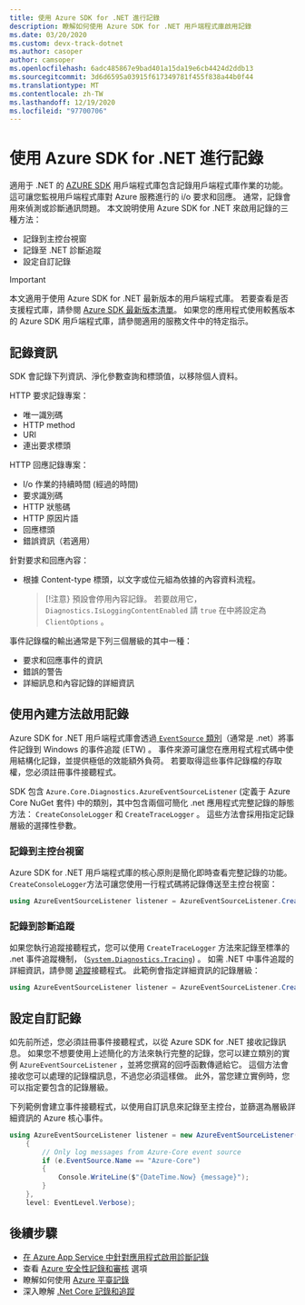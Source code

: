 ```yaml
---
title: 使用 Azure SDK for .NET 進行記錄
description: 瞭解如何使用 Azure SDK for .NET 用戶端程式庫啟用記錄
ms.date: 03/20/2020
ms.custom: devx-track-dotnet
ms.author: casoper
author: camsoper
ms.openlocfilehash: 6adc485867e9bad401a15da19e6cb4424d2ddb13
ms.sourcegitcommit: 3d6d6595a03915f617349781f455f838a44b0f44
ms.translationtype: MT
ms.contentlocale: zh-TW
ms.lasthandoff: 12/19/2020
ms.locfileid: "97700706"
---
```

# <a name="logging-with-the-azure-sdk-for-net"></a>使用 Azure SDK for .NET 進行記錄

適用于 .NET 的 [AZURE SDK](https://azure.microsoft.com/downloads/) 用戶端程式庫包含記錄用戶端程式庫作業的功能。 這可讓您監視用戶端程式庫對 Azure 服務進行的 i/o 要求和回應。 通常，記錄會用來偵測或診斷通訊問題。 本文說明使用 Azure SDK for .NET 來啟用記錄的三種方法：

- 記錄到主控台視窗
- 記錄至 .NET 診斷追蹤
- 設定自訂記錄

> [!IMPORTANT]
> 本文適用于使用 Azure SDK for .NET 最新版本的用戶端程式庫。 若要查看是否支援程式庫，請參閱 [Azure SDK 最新版本清單](https://azure.github.io/azure-sdk/releases/latest/index.html)。 如果您的應用程式使用較舊版本的 Azure SDK 用戶端程式庫，請參閱適用的服務文件中的特定指示。

## <a name="log-information"></a>記錄資訊

SDK 會記錄下列資訊、淨化參數查詢和標頭值，以移除個人資料。

HTTP 要求記錄專案：

- 唯一識別碼
- HTTP method
- URI
- 連出要求標頭

HTTP 回應記錄專案：

- I/o 作業的持續時間 (經過的時間) 
- 要求識別碼
- HTTP 狀態碼
- HTTP 原因片語
- 回應標頭
- 錯誤資訊（若適用）

針對要求和回應內容：

- 根據 Content-type 標頭，以文字或位元組為依據的內容資料流程。
     > [!注意} 預設會停用內容記錄。 若要啟用它， `Diagnostics.IsLoggingContentEnabled` 請 `true` 在中將設定為 `ClientOptions` 。

事件記錄檔的輸出通常是下列三個層級的其中一種：

- 要求和回應事件的資訊
- 錯誤的警告
- 詳細訊息和內容記錄的詳細資訊

## <a name="enable-logging-with-built-in-methods"></a>使用內建方法啟用記錄

Azure SDK for .NET 用戶端程式庫會透過[ `EventSource` 類別](/dotnet/api/system.diagnostics.tracing.eventsource)（通常是 .net）將事件記錄到 Windows 的事件追蹤 (ETW) 。 事件來源可讓您在應用程式程式碼中使用結構化記錄，並提供極低的效能額外負荷。 若要取得這些事件記錄檔的存取權，您必須註冊事件接聽程式。

SDK 包含 `Azure.Core.Diagnostics.AzureEventSourceListener` (定義于 Azure Core NuGet 套件) 中的類別，其中包含兩個可簡化 .net 應用程式完整記錄的靜態方法： `CreateConsoleLogger` 和 `CreateTraceLogger` 。 這些方法會採用指定記錄層級的選擇性參數。

### <a name="log-to-the-console-window"></a>記錄到主控台視窗

Azure SDK for .NET 用戶端程式庫的核心原則是簡化即時查看完整記錄的功能。 `CreateConsoleLogger`方法可讓您使用一行程式碼將記錄傳送至主控台視窗：

```csharp
using AzureEventSourceListener listener = AzureEventSourceListener.CreateConsoleLogger();
```

### <a name="log-to-diagnostic-traces"></a>記錄到診斷追蹤

如果您執行追蹤接聽程式，您可以使用 `CreateTraceLogger` 方法來記錄至標準的 .net 事件追蹤機制， ([`System.Diagnostics.Tracing`](/dotnet/api/system.diagnostics.tracing)) 。 如需 .NET 中事件追蹤的詳細資訊，請參閱 [追蹤](../framework/debug-trace-profile/trace-listeners.md)接聽程式。 此範例會指定詳細資訊的記錄層級：

```csharp
using AzureEventSourceListener listener = AzureEventSourceListener.CreateTraceLogger(EventLevel.Verbose);
```

## <a name="configure-custom-logging"></a>設定自訂記錄

如先前所述，您必須註冊事件接聽程式，以從 Azure SDK for .NET 接收記錄訊息。 如果您不想要使用上述簡化的方法來執行完整的記錄，您可以建立類別的實例 `AzureEventSourceListener` ，並將您撰寫的回呼函數傳遞給它。 這個方法會接收您可以處理的記錄檔訊息，不過您必須這樣做。 此外，當您建立實例時，您可以指定要包含的記錄層級。

下列範例會建立事件接聽程式，以使用自訂訊息來記錄至主控台，並篩選為層級詳細資訊的 Azure 核心事件。

```csharp
using AzureEventSourceListener listener = new AzureEventSourceListener((e, message) =>
    {
        // Only log messages from Azure-Core event source
        if (e.EventSource.Name == "Azure-Core")
        {
            Console.WriteLine($"{DateTime.Now} {message}");
        }
    },
    level: EventLevel.Verbose);
```

## <a name="next-steps"></a>後續步驟

- [在 Azure App Service 中針對應用程式啟用診斷記錄](/azure/app-service/troubleshoot-diagnostic-logs)
- 查看 [Azure 安全性記錄和審核](/azure/security/fundamentals/log-audit) 選項
- 瞭解如何使用 [Azure 平臺記錄](/azure/azure-monitor/platform/platform-logs-overview)
- 深入瞭解 [.Net Core 記錄和追蹤](../core/diagnostics/logging-tracing.md)
